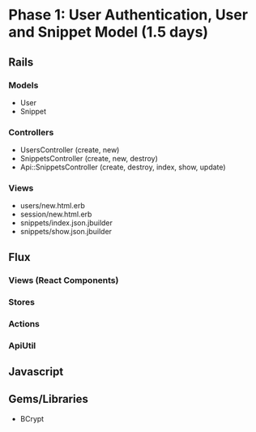 # Phase 1: User Authentication, User and Snippet Model (1.5 days)

## Rails
### Models
* User
* Snippet

### Controllers
* UsersController (create, new)
* SnippetsController (create, new, destroy)
* Api::SnippetsController (create, destroy, index, show, update)

### Views
* users/new.html.erb
* session/new.html.erb
* snippets/index.json.jbuilder
* snippets/show.json.jbuilder

## Flux
### Views (React Components)

### Stores

### Actions

### ApiUtil

## Javascript

## Gems/Libraries
* BCrypt
